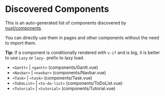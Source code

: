 # Discovered Components

This is an auto-generated list of components discovered by [nuxt/components](https://github.com/nuxt/components).

You can directly use them in pages and other components without the need to import them.

**Tip:** If a component is conditionally rendered with `v-if` and is big, it is better to use `Lazy` or `lazy-` prefix to lazy load.

- `<Gantt>` | `<gantt>` (components/Gantt.vue)
- `<Navbar>` | `<navbar>` (components/Navbar.vue)
- `<Task>` | `<task>` (components/Task.vue)
- `<ToDoList>` | `<to-do-list>` (components/ToDoList.vue)
- `<Tutorial>` | `<tutorial>` (components/Tutorial.vue)
